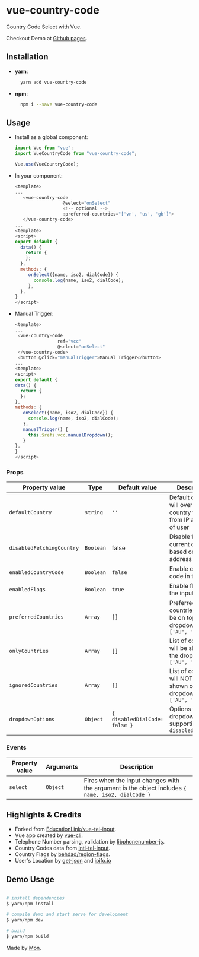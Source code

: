 # vue-country-code

Country Code Select with Vue.

Checkout Demo at [Github pages](https://hantrongbinh.github.io/vue-country-code/).

## Installation

- **yarn**:
  ```bash
    yarn add vue-country-code
  ```
- **npm**:
  ```bash
    npm i --save vue-country-code
  ```

## Usage

- Install as a global component:

  ```javascript
  import Vue from "vue";
  import VueCountryCode from "vue-country-code";

  Vue.use(VueCountryCode);
  ```

- In your component:

  ```js
  <template>
  ...
     <vue-country-code
                    @select="onSelect"
                    <!-- optional -->
                    :preferred-countries="['vn', 'us', 'gb']">
     </vue-country-code>
  ...
  <template>
  <script>
  export default {
    data() {
      return {
      };
    },
    methods: {
       onSelect({name, iso2, dialCode}) {
         console.log(name, iso2, dialCode);
       },
    },
  }
  </script>
  ```

- Manual Trigger:
    ```js
  <template>
  ...
     <vue-country-code
                    ref="vcc"
                    @select="onSelect"
     </vue-country-code>
     <button @click="manualTrigger">Manual Trigger</button>
  ...
  <template>
  <script>
  export default {
    data() {
      return {
      };
    },
    methods: {
       onSelect({name, iso2, dialCode}) {
         console.log(name, iso2, dialCode);
       },
       manualTrigger() {
         this.$refs.vcc.manualDropdown();
       }
    },
  }
  </script>
  ```

### Props

| Property value            | Type      | Default value                 | Description                                                                 |
| ------------------------- | --------- | ----------------------------- | --------------------------------------------------------------------------- |
| `defaultCountry`          | `string`  | `''`                          | Default country, will override the country fetched from IP address of user  |
| `disabledFetchingCountry` | `Boolean` | false                         | Disable fetching current country based on IP address of user                |
| `enabledCountryCode`      | `Boolean` | `false`                       | Enable country code in the input                                            |
| `enabledFlags`            | `Boolean` | `true`                        | Enable flags in the input                                                   |
| `preferredCountries`      | `Array`   | `[]`                          | Preferred countries list, will be on top of the dropdown. ie `['AU', 'BR']` |
| `onlyCountries`           | `Array`   | `[]`                          | List of countries will be shown on the dropdown. ie `['AU', 'BR']`          |
| `ignoredCountries`        | `Array`   | `[]`                          | List of countries will NOT be shown on the dropdown. ie `['AU', 'BR']`      |
| `dropdownOptions`         | `Object`  | `{ disabledDialCode: false }` | Options for dropdown, supporting `disabledDialCode`                         |

### Events

| Property value | Arguments | Description                                                                                      |
| -------------- | --------- | ------------------------------------------------------------------------------------------------ |
| `select`     | `Object`  | Fires when the input changes with the argument is the object includes `{ name, iso2, dialCode }` |

## Highlights & Credits

- Forked from [EducationLink/vue-tel-input](https://github.com/EducationLink/vue-tel-input).
- Vue app created by [vue-cli](https://github.com/vuejs/vue-cli).
- Telephone Number parsing, validation by [libphonenumber-js](https://catamphetamine.github.io/libphonenumber-js/).
- Country Codes data from [intl-tel-input](https://github.com/jackocnr/intl-tel-input/blob/master/src/js/data.js).
- Country Flags by [behdad/region-flags](https://github.com/behdad/region-flags).
- User's Location by [get-json](https://www.npmjs.com/package/get-json) and [ipifo.io](https://ipinfo.io/json)

## Demo Usage

```bash

# install dependencies
$ yarn/npm install

# compile demo and start serve for development
$ yarn/npm dev

# build
$ yarn/npm build

```

Made by [Mon](https://github.com/hantrongbinh).
